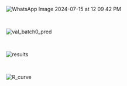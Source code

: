 ![WhatsApp Image 2024-07-15 at 12 09 42 PM](https://github.com/user-attachments/assets/312ae973-78de-457b-b5e2-4c9e4e0961ac)

<br>

![val_batch0_pred](https://github.com/user-attachments/assets/035833ba-e4fd-4244-bd27-84809e5ad7ba)

<br>

![results](https://github.com/user-attachments/assets/a51d887b-cf17-4e42-8130-ae3ca60b516a)

<br>

![R_curve](https://github.com/user-attachments/assets/ed7e4798-0a83-4a43-8a87-e6acd9bae23f)
